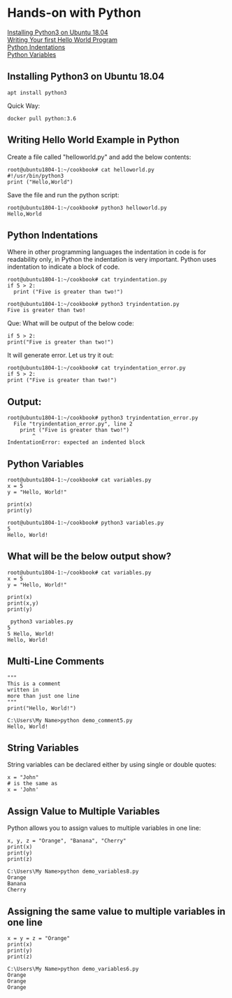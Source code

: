 # Hands-on with Python

[Installing Python3 on Ubuntu 18.04]()<br>
[Writing Your first Hello World Program]()<br>
[Python Indentations]()<br>
[Python Variables]()<br>





## Installing Python3 on Ubuntu 18.04

```
apt install python3
```

Quick Way:

```
docker pull python:3.6
```


## Writing Hello World Example in Python

Create a file called "helloworld.py" and add the below contents:

```
root@ubuntu1804-1:~/cookbook# cat helloworld.py
#!/usr/bin/python3
print ("Hello,World")
```

Save the file and run the python script:

```
root@ubuntu1804-1:~/cookbook# python3 helloworld.py
Hello,World
```

## Python Indentations

Where in other programming languages the indentation in code is for readability only, in Python the indentation is very important.
Python uses indentation to indicate a block of code.

```
root@ubuntu1804-1:~/cookbook# cat tryindentation.py
if 5 > 2:
  print ("Five is greater than two!")
```

```
root@ubuntu1804-1:~/cookbook# python3 tryindentation.py
Five is greater than two!
```

Que: What will be output of the below code:

```
if 5 > 2:
print("Five is greater than two!")
```

It will generate error. Let us try it out:

```
root@ubuntu1804-1:~/cookbook# cat tryindentation_error.py
if 5 > 2:
print ("Five is greater than two!")
```

## Output:

```
root@ubuntu1804-1:~/cookbook# python3 tryindentation_error.py
  File "tryindentation_error.py", line 2
    print ("Five is greater than two!")
        ^
IndentationError: expected an indented block
```


## Python Variables

```
root@ubuntu1804-1:~/cookbook# cat variables.py
x = 5
y = "Hello, World!"

print(x)
print(y)
```

```
root@ubuntu1804-1:~/cookbook# python3 variables.py
5
Hello, World!
```

## What will be the below output show?

```
root@ubuntu1804-1:~/cookbook# cat variables.py
x = 5
y = "Hello, World!"

print(x)
print(x,y)
print(y)
```

```
 python3 variables.py
5
5 Hello, World!
Hello, World!
```

## Multi-Line Comments

```
"""
This is a comment
written in 
more than just one line
"""
print("Hello, World!")
```

```
C:\Users\My Name>python demo_comment5.py
Hello, World!
```

## String Variables

String variables can be declared either by using single or double quotes:

```
x = "John"
# is the same as
x = 'John'
```

## Assign Value to Multiple Variables

Python allows you to assign values to multiple variables in one line:

```
x, y, z = "Orange", "Banana", "Cherry"
print(x)
print(y)
print(z)
```

```
C:\Users\My Name>python demo_variables8.py
Orange
Banana
Cherry
```

##  Assigning the same value to multiple variables in one line

```
x = y = z = "Orange"
print(x)
print(y)
print(z)
```

```
C:\Users\My Name>python demo_variables6.py
Orange
Orange
Orange
```

## 

## 

## 



